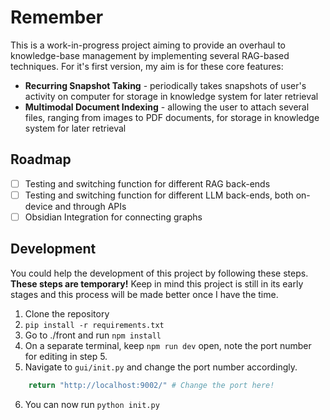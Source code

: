 # Remember

This is a work-in-progress project aiming to provide an overhaul to knowledge-base management by implementing several RAG-based techniques. For it's first version, my aim is for these core features:

- **Recurring Snapshot Taking** - periodically takes snapshots of user's activity on computer for storage in knowledge system for later retrieval
- **Multimodal Document Indexing** - allowing the user to attach several files, ranging from images to PDF documents, for storage in knowledge system for later retrieval

## Roadmap

- [ ] Testing and switching function for different RAG back-ends
- [ ] Testing and switching function for different LLM back-ends, both on-device and through APIs
- [ ] Obsidian Integration for connecting graphs

## Development

You could help the development of this project by following these steps.
**These steps are temporary!** Keep in mind this project is still in its early stages and this process will be made better once I have the time.

1. Clone the repository
2. `pip install -r requirements.txt`
3. Go to ./front and run `npm install`
4. On a separate terminal, keep `npm run dev` open, note the port number for editing in step 5.
5. Navigate to `gui/init.py` and change the port number accordingly.

```python
    return "http://localhost:9002/" # Change the port here!
```

6. You can now run `python init.py`
